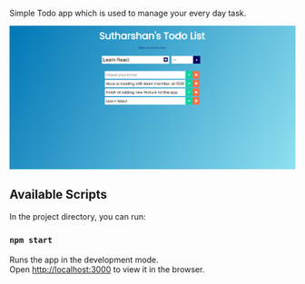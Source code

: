 Simple Todo app which is used to manage your every day task. 

![alt text](https://github.com/suthankumar/TodoApp-React/blob/main/screenshot.PNG?raw=true)
## Available Scripts

In the project directory, you can run:

### `npm start`

Runs the app in the development mode.<br />
Open [http://localhost:3000](http://localhost:3000) to view it in the browser.



